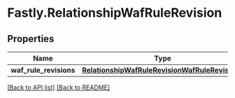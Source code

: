 # Fastly.RelationshipWafRuleRevision

## Properties

Name | Type | Description | Notes
------------ | ------------- | ------------- | -------------
**waf_rule_revisions** | [**RelationshipWafRuleRevisionWafRuleRevisions**](RelationshipWafRuleRevisionWafRuleRevisions.md) |  | [optional] 


[[Back to API list]](../../README.md#endpoints) [[Back to README]](../../README.md)
